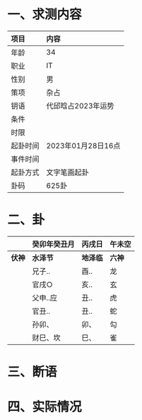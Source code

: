# 一、求测内容
|项目|内容|
|:-|:-|
|年龄|34|
|职业|IT|
|性别|男|
|策项|杂占|
|钥语|代邱晗占2023年运势|
|条件||
|时限||
|起卦时间|2023年01月28日16点|
|事件时间||
|起卦方式|文字笔画起卦|
|卦码|625卦|

# 二、卦
||癸卯年癸丑月|丙戌日|午未空|
|:-|:-|:-|:-|
|**伏神**|**水泽节**|**地泽临**|**六神**|
||兄子..|酉..|龙|
||官戌○|亥..|玄|
||父申..应|丑..|虎|
||官丑..|丑..|蛇|
||孙卯、|卯、|勾|
||财巳、坎|巳、|雀|


# 三、断语

# 四、实际情况